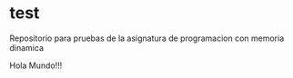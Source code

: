 # test
Repositorio para pruebas de la asignatura de programacion con memoria dinamica

Hola Mundo!!!
